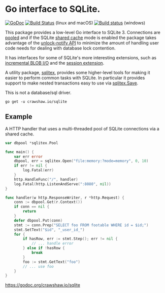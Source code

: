 # Go interface to SQLite.

[![GoDoc](https://godoc.org/crawshaw.io/sqlite?status.svg)](https://godoc.org/crawshaw.io/sqlite)
[![Build Status](https://travis-ci.org/crawshaw/sqlite.svg?branch=master)](https://travis-ci.org/crawshaw/sqlite)
(linux and macOS)
[![Build status](https://ci.appveyor.com/api/projects/status/jh9xx6cut73ufkl8?svg=true)](https://ci.appveyor.com/project/crawshaw/sqlite)
(windows)

This package provides a low-level Go interface to SQLite 3. Connections are
[pooled](https://godoc.org/crawshaw.io/sqlite#Pool) and if the SQLite
[shared cache](https://www.sqlite.org/sharedcache.html) mode is enabled the
package takes advantage of the
[unlock-notify API](https://www.sqlite.org/unlock_notify.html) to minimize the
amount of handling user code needs for dealing with database lock contention.

It has interfaces for some of SQLite's more interesting extensions, such as
[incremental BLOB I/O](https://www.sqlite.org/c3ref/blob_open.html) and the
[session extension](https://www.sqlite.org/sessionintro.html).

A utility package, [sqlitex](https://godoc.org/crawshaw.io/sqlite/sqlitex),
provides some higher-level tools for making it easier to perform common tasks
with SQLite. In particular it provides support to make nested transactions easy
to use via [sqlitex.Save](https://godoc.org/crawshaw.io/sqlite/sqlitex#Save).

This is not a database/sql driver.

`go get -u crawshaw.io/sqlite`

## Example

A HTTP handler that uses a multi-threaded pool of SQLite connections via a
shared cache.

```go
var dbpool *sqlitex.Pool

func main() {
	var err error
	dbpool, err = sqlitex.Open("file:memory:?mode=memory", 0, 10)
	if err != nil {
		log.Fatal(err)
	}
	http.HandleFunc("/", handler)
	log.Fatal(http.ListenAndServe(":8080", nil))
}

func handler(w http.ResponseWriter, r *http.Request) {
	conn := dbpool.Get(r.Context())
	if conn == nil {
		return
	}
	defer dbpool.Put(conn)
	stmt := conn.Prep("SELECT foo FROM footable WHERE id = $id;")
	stmt.SetText("$id", "_user_id_")
	for {
		if hasRow, err := stmt.Step(); err != nil {
			// ... handle error
		} else if !hasRow {
			break
		}
		foo := stmt.GetText("foo")
		// ... use foo
	}
}
```

https://godoc.org/crawshaw.io/sqlite
